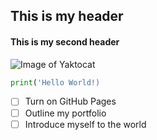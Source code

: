 ## This is my header
#### This is my second header
![Image of Yaktocat](https://octodex.github.com/images/yaktocat.png)
``` python
print('Hello World!)
```
- [ ] Turn on GitHub Pages
- [ ] Outline my portfolio
- [ ] Introduce myself to the world
